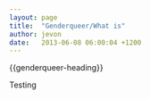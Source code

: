 ```yaml
---
layout: page
title:  "Genderqueer/What is"
author: jevon
date:   2013-06-08 06:00:04 +1200
---
```


{{genderqueer-heading}}

Testing